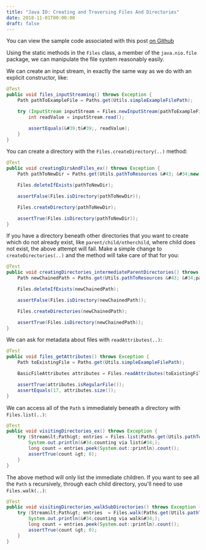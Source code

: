 ```yaml
---
title: "Java IO: Creating and Traversing Files And Directories"
date: 2018-11-01T00:00:00
draft: false
---
```


You can view the sample code associated with this post [on Github](https://github.com/nfisher23/iodemos)

Using the static methods in the `Files` class, a member of the `java.nio.file` package, we can manipulate the file system reasonably easily.

We can create an input stream, in exactly the same way as we do with an explicit constructor, like:

``` java
@Test
public void files_inputStreaming() throws Exception {
    Path pathToExampleFile = Paths.get(Utils.simpleExampleFilePath);

    try (InputStream inputStream = Files.newInputStream(pathToExampleFile)) {
        int readValue = inputStream.read();

        assertEquals(&#39;t&#39;, readValue);
    }
}
```

You can create a directory with the `Files.createDirectory(..)` method:

``` java
@Test
public void creatingDirsAndFiles_ex() throws Exception {
    Path pathToNewDir = Paths.get(Utils.pathToResources &#43; &#34;new-directory-to-create&#34;);

    Files.deleteIfExists(pathToNewDir);

    assertFalse(Files.isDirectory(pathToNewDir));

    Files.createDirectory(pathToNewDir);

    assertTrue(Files.isDirectory(pathToNewDir));
}

```

If you have a directory beneath other directories that you want to create which do not already exist, like `parent/child/otherchild`, where child does not exist, the above attempt will fail. Make a simple change to `createDirectories(..)` and the method will take care of that for you:

``` java
@Test
public void creatingDirectories_intermediateParentDirectories() throws Exception {
    Path newChainedPath = Paths.get(Utils.pathToResources &#43; &#34;parent-dir/sub-dir&#34;);

    Files.deleteIfExists(newChainedPath);

    assertFalse(Files.isDirectory(newChainedPath));

    Files.createDirectories(newChainedPath);

    assertTrue(Files.isDirectory(newChainedPath));
}

```

We can ask for metadata about files with `readAttributes(..)`:

``` java
@Test
public void files_getAttributes() throws Exception {
    Path toExistingFile = Paths.get(Utils.simpleExampleFilePath);

    BasicFileAttributes attributes = Files.readAttributes(toExistingFile, BasicFileAttributes.class);

    assertTrue(attributes.isRegularFile());
    assertEquals(17, attributes.size());
}

```

We can access all of the `Path` s immediately beneath a directory with `Files.list(..)`:

``` java
@Test
public void visitingDirectories_ex() throws Exception {
    try (Stream&lt;Path&gt; entries = Files.list(Paths.get(Utils.pathToResources))) {
        System.out.println(&#34;counting via list&#34;);
        long count = entries.peek(System.out::println).count();
        assertTrue(count &gt; 0);
    }
}

```

The above method will only list the immediate children. If you want to see all the `Path` s recursively, through each child directory, you&#39;ll need to use `Files.walk(..)`:

``` java
@Test
public void visitingDirectories_walkSubDirectories() throws Exception {
    try (Stream&lt;Path&gt; entries  = Files.walk(Paths.get(Utils.pathToResources))) {
        System.out.println(&#34;counting via walk&#34;);
        long count = entries.peek(System.out::println).count();
        assertTrue(count &gt; 0);
    }
}

```


